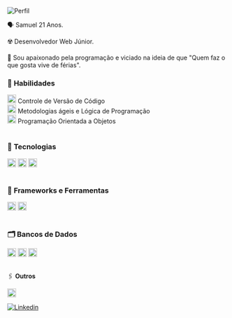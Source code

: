 ![Perfil](https://komarev.com/ghpvc/?username=larissaperinoto&color=955bfb&style=for-the-badge)

<div>

  🗣️ Samuel 21 Anos.

  ☢️ Desenvolvedor Web Júnior.

  🧬 Sou apaixonado pela programação e viciado na ideia de que "Quem faz o que gosta vive de férias". 

</div>



### 💼 **Habilidades**
  
<div>
  <div>
    <img src="https://user-images.githubusercontent.com/25181517/117364277-fc4eb280-aebd-11eb-8769-a3583c6a2037.png" width="20px" /> Controle de Versão de Código
  </div>
  <div>
    <img src="https://cdn-icons-png.flaticon.com/512/4727/4727486.png" width="20px" /> Metodologias ágeis e Lógica de Programação
  </div>
   <div>
    <img src="https://img.icons8.com/dusk/64/null/curly-brackets.png" width="20px"/> Programação Orientada a Objetos 
  </div>
</div>
</br>

  

  ### 📝 **Tecnologias**  
  <div>
  <img src="https://ziadoua.github.io/m3-Markdown-Badges/badges/Javascript/javascript2.svg" alt="Javascript" height="20px"   /> 
  <img src="https://ziadoua.github.io/m3-Markdown-Badges/badges/CSS/css3.svg" alt="Css3" height="20px" />
  <img src="https://ziadoua.github.io/m3-Markdown-Badges/badges/HTML/html1.svg" alt="Html5" height="20px" />
  </div>

  </br>
  
  ### 🔎 **Frameworks e Ferramentas**
  
  <div>
  <img src="https://ziadoua.github.io/m3-Markdown-Badges/badges/Express/express2.svg" alt="ExpressJS" height="20px" />
  <img src="https://ziadoua.github.io/m3-Markdown-Badges/badges/NodeJS/nodejs2.svg" alt="NodeJS" height="20px"   />
  </div>

  </br>

 ### 🗂 **Bancos de Dados** 
  <div>
   <img src="https://ziadoua.github.io/m3-Markdown-Badges/badges/PostgreSQL/postgresql2.svg" alt="Postgres" height="20px"/>
    <img src="https://ziadoua.github.io/m3-Markdown-Badges/badges/MySQL/mysql2.svg" alt="MYSQL" height="20px"/>
    <img src="https://ziadoua.github.io/m3-Markdown-Badges/badges/MongoDB/mongodb2.svg" alt="MongoDB" height="20px"/>
  </div>



</br>



🖇 **Outros**
<div>
  <img src="https://ziadoua.github.io/m3-Markdown-Badges/badges/React/react3.svg" alt="React" height="20px" />
</div>



  <a href="https://www.linkedin.com/in/samuel-augusto-323ba4261/" target="_blank"><img src="https://img.icons8.com/bubbles/100/null/linkedin.png" title="Linkedin" /></a> 

</br>
